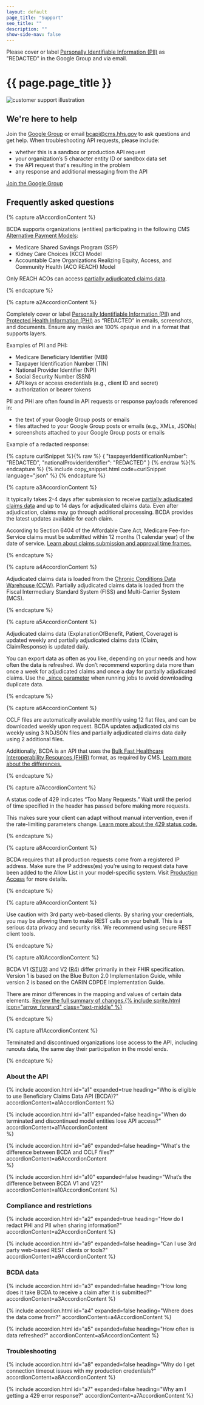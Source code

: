 ```yaml
---
layout: default
page_title: "Support"
seo_title: ""
description: ""
show-side-nav: false
---
```


<div class="usa-alert usa-alert--warning usa-alert--slim">
  <div class="usa-alert__body">
    <p class="usa-alert__text maxw-desktop-lg">
      Please cover or label <a href="{{ '/support.html#how-do-i-redact-phi-and-pii-when-sharing-information' | relative_url }}">Personally Identifiable Information (PII)</a> as "REDACTED" in the Google Group and via email.
    </p>
  </div>
</div>

# {{ page.page_title }}

<div class="grid-row grid-gap-4 desktop:grid-gap-6 padding-y-4 flex-align-center">
  <div class="tablet:grid-col tablet:order-2">
    <img src="{{ '/assets/img/experts.svg' | relative_url }}" alt="customer support illustration" />
  </div>
  <div class="tablet:grid-col tablet:order-1 padding-top-2">
    <h2>We're here to help</h2>
    <p>
        Join the <a href="https://groups.google.com/g/bc-api" target="_blank" rel="noopener noreferrer">Google Group</a> or email <a href="mailto:bcapi@cms.hhs.gov">bcapi@cms.hhs.gov</a> to ask questions and get help. When troubleshooting API requests, please include:
    </p>
    <ul>
        <li>whether this is a sandbox or production API request</li>
        <li>your organization’s 5 character entity ID or sandbox data set</li>
        <li>the API request that's resulting in the problem </li>
        <li>any response and additional messaging from the API</li>
    </ul> 
    <a href="https://groups.google.com/g/bc-api" target="_blank" rel="noopener noreferrer" class="usa-button margin-top-2">Join the Google Group</a>
  </div>
</div>

## Frequently asked questions

<!-- FAQ content only-->
{% capture a1AccordionContent %}
<p>
    BCDA supports organizations (entities) participating in the following CMS <a href="https://www.cms.gov/priorities/innovation/about/alternative-payment-models">Alternative Payment Models</a>:
        <ul>
            <li>Medicare Shared Savings Program (SSP)</li>
            <li>Kidney Care Choices (KCC) Model</li>
            <li>Accountable Care Organizations Realizing Equity, Access, and Community Health (ACO REACH) Model</li>
        </ul>
    Only REACH ACOs can access <a href="{{ '/partially-adjudicated-claims-data.html' | relative_url }}">partially adjudicated claims data</a>. 
</p>
{% endcapture %}

{% capture a2AccordionContent %}
<p>
    Completely cover or label <a href="https://www.hhs.gov/answers/hhs-administrative/what-is-pii/index.html">Personally Identifiable Information (PII)</a> and <a href="https://www.hhs.gov/answers/hipaa/what-is-phi/index.html">Protected Health Information (PHI)</a> as “REDACTED” in emails, screenshots, and documents. Ensure any masks are 100% opaque and in a format that supports layers.
</p>
<p>
    Examples of PII and PHI: 
    <ul>
        <li>Medicare Beneficiary Identifier (MBI)</li>
        <li>Taxpayer Identification Number (TIN)</li>
        <li>National Provider Identifier (NPI)</li>
        <li>Social Security Number (SSN)</li>
        <li>API keys or access credentials (e.g., client ID and secret)</li>
        <li>authorization or bearer tokens</li>
    </ul>
</p>
<p>
    PII and PHI are often found in API requests or response payloads referenced in:
    <ul>
        <li>the text of your Google Group posts or emails</li>
        <li>files attached to your Google Group posts or emails (e.g., XMLs, JSONs)</li>
        <li>screenshots attached to your Google Group posts or emails</li>
    </ul>
</p>
<p>
    Example of a redacted response:
</p>
{% capture curlSnippet %}{% raw %}
{
    "taxpayerIdentificationNumber": "REDACTED",
    "nationalProviderIdentifier": "REDACTED"
}
{% endraw %}{% endcapture %}
{% include copy_snippet.html code=curlSnippet language="json" %}
{% endcapture %}

{% capture a3AccordionContent %}
<p>
    It typically takes 2-4 days after submission to receive <a href="{{ '/partially-adjudicated-claims-data.html' | relative_url }}">partially adjudicated claims data</a> and up to 14 days for adjudicated claims data. Even after adjudication, claims may go through additional processing. BCDA provides the latest updates available for each claim.
</p>
<p>
    According to Section 6404 of the Affordable Care Act, Medicare Fee-for-Service claims must be submitted within 12 months (1 calendar year) of the date of service. <a href="https://www2.ccwdata.org/documents/10280/19002256/medicare-claims-maturity.pdf" target="_blank" rel="noopener noreferrer">Learn about claims submission and approval time frames.</a></p>
{% endcapture %}

{% capture a4AccordionContent %}
<p>
    Adjudicated claims data is loaded from the <a href="https://www2.ccwdata.org/web/guest/home/" target="_blank" rel="noopener noreferrer">Chronic Conditions Data Warehouse (CCW)</a>. Partially adjudicated claims data is loaded from the Fiscal Intermediary Standard System (FISS) and Multi-Carrier System (MCS).
</p>
{% endcapture %}

{% capture a5AccordionContent %}
<p>
    Adjudicated claims data (ExplanationOfBenefit, Patient, Coverage) is updated weekly and partially adjudicated claims data (Claim, ClaimResponse) is updated daily.
</p>
<p>
    You can export data as often as you like, depending on your needs and how often the data is refreshed. We don’t recommend exporting data more than once a week for adjudicated claims and once a day for partially adjudicated claims. Use the <a href="{{ '/filter-claims-data.html#the-_since-parameter' | relative_url }}">_since parameter</a> when running jobs to avoid downloading duplicate data.
</p>
{% endcapture %}

{% capture a6AccordionContent %}
<p>CCLF files are automatically available monthly using 12 flat files, and can be downloaded weekly upon request. BCDA updates adjudicated claims weekly using 3 NDJSON files and partially adjudicated claims data daily using 2 additional files.</p>
    
<p>Additionally, BCDA is an API that uses the <a href="https://hl7.org/fhir/uv/bulkdata/" target="_blank" rel="noopener noreferrer">Bulk Fast Healthcare Interoperability Resources (FHIR)</a> format, as required by CMS. <a href="{{ '/comparison-bcda-cclf-files.html' | relative_url }}">Learn more about the differences.</a></p>
{% endcapture %}

{% capture a7AccordionContent %}
<p>A status code of 429 indicates “Too Many Requests.” Wait until the period of time specified in the header has passed before making more requests.</p>

<p>This makes sure your client can adapt without manual intervention, even if the rate-limiting parameters change. <a href="{{ '/access-claims-data.html' | relative_url }}#response-example-too-many-requests">Learn more about the 429 status code.</a></p>
{% endcapture %}

{% capture a8AccordionContent %}
<p>
    BCDA requires that all production requests come from a registered IP address. Make sure the IP address(es) you’re using to request data have been added to the Allow List in your model-specific system. Visit <a href="{{ '/production-access.html' | relative_url }}">Production Access</a> for more details.
</p>
{% endcapture %}

{% capture a9AccordionContent %}
<p>Use caution with 3rd party web-based clients. By sharing your credentials, you may be allowing them to make REST calls on your behalf. This is a serious data privacy and security risk. We recommend using secure REST client tools. </p>
{% endcapture %}

{% capture a10AccordionContent %}
<p>
    BCDA V1 (<a href="https://hl7.org/fhir/STU3/" target="_blank" rel="noopener noreferrer">STU3</a>) and V2 (<a href="https://hl7.org/fhir/R4/" target="_blank" rel="noopener noreferrer">R4</a>) differ primarily in their FHIR specification. Version 1 is based on the Blue Button 2.0 Implementation Guide, while version 2 is based on the CARIN CDPDE Implementation Guide.
</p>
<p>There are minor differences in the mapping and values of certain data elements. <a href="{{ '/difference-between-v1-v2.html' | relative_url }}">Review the full summary of changes.{% include sprite.html icon="arrow_forward" class="text-middle" %}</a></p>

{% endcapture %}

{% capture a11AccordionContent %}
<p>Terminated and discontinued organizations lose access to the API, including runouts data, the same day their participation in the model ends.</p>
{% endcapture %}

<!-- FAQ section -->

<h3 class="margin-bottom-2">About the API</h3>

{% include accordion.html
    id="a1"
    expanded=true
    heading="Who is eligible to use Beneficiary Claims Data API (BCDA)?"
    accordionContent=a1AccordionContent
%}

{% include accordion.html 
    id="a11" 
    expanded=false 
    heading="When do terminated and discontinued model entities lose API access?" 
    accordionContent=a11AccordionContent     
%}

{% include accordion.html 
    id="a6" 
    expanded=false 
    heading="What's the difference between BCDA and CCLF files?" 
    accordionContent=a6AccordionContent     
%}

{% include accordion.html
    id="a10"
    expanded=false
    heading="What’s the difference between BCDA V1 and V2?"
    accordionContent=a10AccordionContent
%}

<h3 class="margin-bottom-2">Compliance and restrictions</h3>

{% include accordion.html
    id="a2"
    expanded=true
    heading="How do I redact PHI and PII when sharing information?"
    accordionContent=a2AccordionContent
%}

{% include accordion.html
    id="a9"
    expanded=false
    heading="Can I use 3rd party web-based REST clients or tools?"
    accordionContent=a9AccordionContent
%}

<h3 class="margin-bottom-2">BCDA data</h3>

{% include accordion.html
    id="a3"
    expanded=false
    heading="How long does it take BCDA to receive a claim after it is submitted?"
    accordionContent=a3AccordionContent
%}

{% include accordion.html
    id="a4"
    expanded=false
    heading="Where does the data come from?"
    accordionContent=a4AccordionContent
%}

{% include accordion.html
    id="a5"
    expanded=false
    heading="How often is data refreshed?"
    accordionContent=a5AccordionContent
%}
<h3 class="margin-bottom-2">Troubleshooting</h3>

{% include accordion.html
    id="a8"
    expanded=false
    heading="Why do I get connection timeout issues with my production credentials?"
    accordionContent=a8AccordionContent
%}

{% include accordion.html
    id="a7"
    expanded=false
    heading="Why am I getting a 429 error response?"
    accordionContent=a7AccordionContent
%}